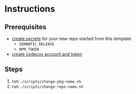 <!-- ! this file can be deleted -->

# Instructions

## Prerequisites

- [create secrets][create-secrets] for your new repo started from this template
  <!-- TODO: add instructions for NPM_TOKEN and SEMANTIC_RELEASE -->
  - `SEMANTIC_RELEASE`
  - `NPM_TOKEN`
- [create codecov account and token][codecov-quickstart]

[create-secrets]: https://docs.github.com/en/actions/reference/encrypted-secrets#creating-encrypted-secrets-for-a-repository
[codecov-quickstart]: https://docs.codecov.io/docs/quick-start

## Steps

1. run `./scripts/change-pkg-name.sh`
1. run `./scripts/change-repo-name.sh`

<!-- TODO: finish instructions -->
